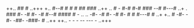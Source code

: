 ++..   ##                   #                   ..+++
+..   #--#    #       #     #       ##     ###   ..++
..    #  -   #-#     #-#    ###     --#   #---#   ..+
.    ###    #- -#   #- -#   #--#   ####   #   -    ..
..   -#-    -# #-   -# #-   #  #  #---#   #       ..+
+..   #      -#-     -#-    -##-  -###-   #      ..++
++..  -       -       -      --    ---    -     ..+++

